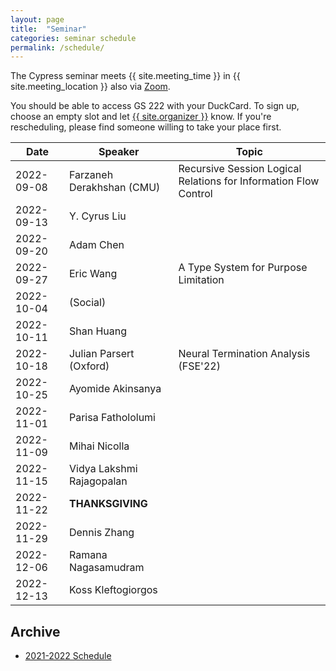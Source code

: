```yaml
---
layout: page
title:  "Seminar"
categories: seminar schedule
permalink: /schedule/
---
```


<link rel="stylesheet" href="{{ "/assets/schedule.css" | relative_url }}">

The Cypress seminar meets {{ site.meeting_time }} in {{ site.meeting_location }} also via [Zoom](https://stevens.zoom.us/j/96042392165).

You should be able to access GS 222 with your DuckCard. To sign up,
choose an empty slot and let <a id="contact" href="mailto:{{
site.email }}">{{ site.organizer }}</a> know. If you're rescheduling, please
find someone willing to take your place first.

| Date       | Speaker                               | Topic |
| ---------- | ------------------------------------- | ------------------------------------------------- |
| 2022-09-08 | Farzaneh Derakhshan (CMU) | Recursive Session Logical Relations for Information Flow Control | 
| 2022-09-13 | Y. Cyrus Liu | |
| 2022-09-20 | Adam Chen | |
| 2022-09-27 | Eric Wang | A Type System for Purpose Limitation |
| 2022-10-04 | (Social) | |
| 2022-10-11 | Shan Huang | |
| 2022-10-18 | Julian Parsert (Oxford) | Neural Termination Analysis (FSE'22) |
| 2022-10-25 | Ayomide Akinsanya | |
| 2022-11-01 | Parisa Fathololumi | |
| 2022-11-09 | Mihai Nicolla | |
| 2022-11-15 | Vidya Lakshmi Rajagopalan | |
| 2022-11-22 | **THANKSGIVING** | |
| 2022-11-29 | Dennis Zhang | |
| 2022-12-06 | Ramana Nagasamudram | |
| 2022-12-13 | Koss Kleftogiorgos |

## Archive

- [2021-2022 Schedule](2021_2022)
